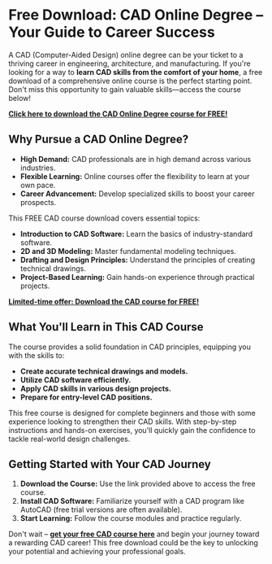 # Free Download: CAD Online Degree – Your Guide to Career Success

A CAD (Computer-Aided Design) online degree can be your ticket to a thriving career in engineering, architecture, and manufacturing. If you're looking for a way to **learn CAD skills from the comfort of your home**, a free download of a comprehensive online course is the perfect starting point. Don't miss this opportunity to gain valuable skills—access the course below!

[**Click here to download the CAD Online Degree course for FREE!**](https://udemywork.com/cad-online-degree)

## Why Pursue a CAD Online Degree?

*   **High Demand:** CAD professionals are in high demand across various industries.
*   **Flexible Learning:** Online courses offer the flexibility to learn at your own pace.
*   **Career Advancement:** Develop specialized skills to boost your career prospects.

This FREE CAD course download covers essential topics:

*   **Introduction to CAD Software:** Learn the basics of industry-standard software.
*   **2D and 3D Modeling:** Master fundamental modeling techniques.
*   **Drafting and Design Principles:** Understand the principles of creating technical drawings.
*   **Project-Based Learning:** Gain hands-on experience through practical projects.

[**Limited-time offer: Download the CAD course for FREE!**](https://udemywork.com/cad-online-degree)

## What You'll Learn in This CAD Course

The course provides a solid foundation in CAD principles, equipping you with the skills to:

*   **Create accurate technical drawings and models.**
*   **Utilize CAD software efficiently.**
*   **Apply CAD skills in various design projects.**
*   **Prepare for entry-level CAD positions.**

This free course is designed for complete beginners and those with some experience looking to strengthen their CAD skills. With step-by-step instructions and hands-on exercises, you'll quickly gain the confidence to tackle real-world design challenges.

## Getting Started with Your CAD Journey

1.  **Download the Course:** Use the link provided above to access the free course.
2.  **Install CAD Software:** Familiarize yourself with a CAD program like AutoCAD (free trial versions are often available).
3.  **Start Learning:** Follow the course modules and practice regularly.

Don't wait – **[get your free CAD course here](https://udemywork.com/cad-online-degree)** and begin your journey toward a rewarding CAD career! This free download could be the key to unlocking your potential and achieving your professional goals.
